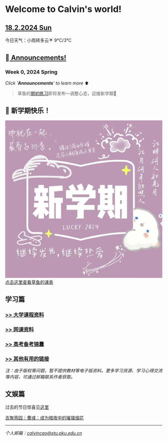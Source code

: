 # Welcome to Calvin's world!

## [18.2.2024 Sun]()
今日天气：小雨转多云☔️ 9°C/3°C

## 📢[ Announcements!](/24sp/week0) 

### **Week 0**, 2024 Spring

*Click '**Announcements**' to learn more* ⬆️

> 草鱼的[期初练习](/24sp/exam0)即将发布～调整心态，迎接新学期🤗

## 🎉 新学期快乐！

![happy 新学期!](/24sp/newsemester.jpg)
[点击这里查看草鱼的课表](/schedule/24sp)

## 学习篇

### [>> 大学课程资料](university_courses)

### [>> 网课资料](online_course)

### [>> 高考备考锦囊](gaokao)

### [>> 其他有用的链接](links)

*注：由于版权等问题，暂不提供教材等电子版资料。更多学习资源、学习心得交流等内容，可通过邮箱联系作者获取。*

## 文娱篇

过去的节日惊喜见[这里](/activity)

[吉聚燕园｜曹彧：成为暗夜中的璀璨烟花](https://mp.weixin.qq.com/s/zs2K9cgmLi-b9N5gp6V9Jg)

----
*个人邮箱：calvincao@stu.pku.edu.cn*